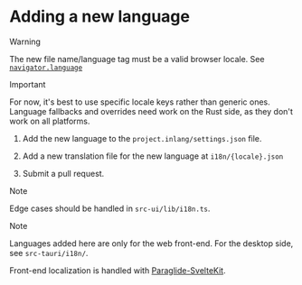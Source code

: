 # Adding a new language

> [!WARNING]
> The new file name/language tag must be a valid browser locale.
> See [`navigator.language`](https://www.localeplanet.com/support/browser.html)

> [!IMPORTANT]
> For now, it's best to use specific locale keys rather than generic ones.
> Language fallbacks and overrides need work on the Rust side, as they don't work on all platforms.

1. Add the new language to the `project.inlang/settings.json` file.

2. Add a new translation file for the new language at `i18n/{locale}.json`

3. Submit a pull request.

> [!NOTE]
> Edge cases should be handled in `src-ui/lib/i18n.ts`.

> [!NOTE]
> Languages added here are only for the web front-end.
> For the desktop side, see `src-tauri/i18n/`.

Front-end localization is handled with [Paraglide-SvelteKit](https://inlang.com/m/dxnzrydw/paraglide-sveltekit-i18n/getting-started).
